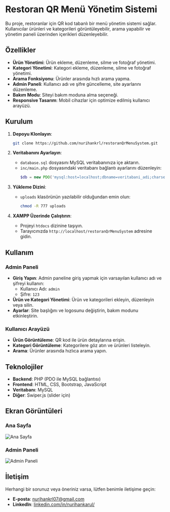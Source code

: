 # Restoran QR Menü Yönetim Sistemi

Bu proje, restoranlar için QR kod tabanlı bir menü yönetim sistemi sağlar. Kullanıcılar ürünleri ve kategorileri görüntüleyebilir, arama yapabilir ve yönetim paneli üzerinden içerikleri düzenleyebilir.

## Özellikler

- **Ürün Yönetimi**: Ürün ekleme, düzenleme, silme ve fotoğraf yönetimi.
- **Kategori Yönetimi**: Kategori ekleme, düzenleme, silme ve fotoğraf yönetimi.
- **Arama Fonksiyonu**: Ürünler arasında hızlı arama yapma.
- **Admin Paneli**: Kullanıcı adı ve şifre güncelleme, site ayarlarını düzenleme.
- **Bakım Modu**: Siteyi bakım moduna alma seçeneği.
- **Responsive Tasarım**: Mobil cihazlar için optimize edilmiş kullanıcı arayüzü.

## Kurulum

1. **Depoyu Klonlayın**:
   ```bash
   git clone https://github.com/nurihankrl/restoranQrMenuSystem.git
   ```

2. **Veritabanını Ayarlayın**:
   - `database.sql` dosyasını MySQL veritabanınıza içe aktarın.
   - `inc/main.php` dosyasındaki veritabanı bağlantı ayarlarını düzenleyin:
     ```php
     $db = new PDO('mysql:host=localhost;dbname=veritabani_adi;charset=utf8', 'kullanici_adi', 'sifre');
     ```

3. **Yükleme Dizini**:
   - `uploads` klasörünün yazılabilir olduğundan emin olun:
     ```bash
     chmod -R 777 uploads
     ```

4. **XAMPP Üzerinde Çalıştırın**:
   - Projeyi `htdocs` dizinine taşıyın.
   - Tarayıcınızda `http://localhost/restoranQrMenuSystem` adresine gidin.

## Kullanım

### Admin Paneli
- **Giriş Yapın**: Admin paneline giriş yapmak için varsayılan kullanıcı adı ve şifreyi kullanın:
  - Kullanıcı Adı: `admin`
  - Şifre: `123`
- **Ürün ve Kategori Yönetimi**: Ürün ve kategorileri ekleyin, düzenleyin veya silin.
- **Ayarlar**: Site başlığını ve logosunu değiştirin, bakım modunu etkinleştirin.

### Kullanıcı Arayüzü
- **Ürün Görüntüleme**: QR kod ile ürün detaylarına erişin.
- **Kategori Görüntüleme**: Kategorilere göz atın ve ürünleri listeleyin.
- **Arama**: Ürünler arasında hızlıca arama yapın.

## Teknolojiler

- **Backend**: PHP (PDO ile MySQL bağlantısı)
- **Frontend**: HTML, CSS, Bootstrap, JavaScript
- **Veritabanı**: MySQL
- **Diğer**: Swiper.js (slider için)

## Ekran Görüntüleri

### Ana Sayfa
![Ana Sayfa](https://i.hizliresim.com/5sxhbc5.png)

### Admin Paneli
![Admin Paneli](uploads/screenshots/admin-panel.png)

## İletişim

Herhangi bir sorunuz veya öneriniz varsa, lütfen benimle iletişime geçin:

- **E-posta**: [nurihankrl07@gmail.com](mailto:nurihankrl07@gmail.com)
- **Linkedln**: [linkedin.com/in/nurihankarul/](https://www.linkedin.com/in/nurihankarul/)
